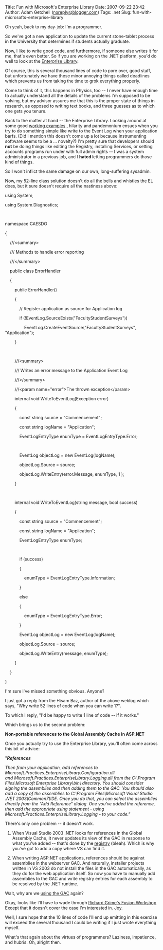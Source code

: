 Title: Fun with Microsoft's Enterprise Library
Date: 2007-09-22 23:42
Author: Adam Getchell (noreply@blogger.com)
Tags: .net
Slug: fun-with-microsofts-enterprise-library

Oh yeah, back to my day-job: I'm a programmer.  
  
So we've got a new application to update the current stone-tablet
process in the University that determines if students actually
graduate.  
  
Now, I like to write good code, and furthermore, if someone else writes
it for me, that's even better. So if you are working on the .NET
platform, you'd do well to look at the [Enterprise
Library](http://www.microsoft.com/downloads/details.aspx?FamilyId=0325B97A-9534-4349-8038-D56B38EC394C&displaylang=en).  
  
Of course, this is several thousand lines of code to pore over, good
stuff, but unfortunately we have these minor annoying things called
deadlines which prevents us from taking the time to grok everything
properly.  
  
Come to think of it, this happens in Physics, too -- I never have enough
time to actually understand all the details of the problems I'm supposed
to be solving, but my advisor assures me that this is the proper state
of things in research, as opposed to writing text books, and three
guesses as to which one gets you tenure.  
  
Back to the matter at hand -- the Enterprise Library. Looking around at
some good [working
examples](http://blog.hishambaz.com/archive/2005/01/29/194.aspx) ,
hilarity and pandemonium ensues when you try to do something simple like
write to the Event Log when your application barfs. (Did I mention this
doesn't come up a lot because instrumenting software seems to be a ...
novelty?) I'm pretty sure that developers should <span
style="font-weight: bold;">not</span> be doing things like editing the
Registry, installing Services, or setting accounts programs run under
with full admin rights -- I was a system administrator in a previous
job, and I <span style="font-weight: bold;">hated</span> letting
programmers do those kind of things.  
  
So I won't inflict the same damage on our own, long-suffering sysadmin.  
  
Now, my 52-line class solution doesn't do all the bells and whistles the
EL does, but it sure doesn't require all the nastiness above:  
  

<div class="cf">

<span class="cb1">using</span> System;

<span class="cb1">using</span> System.Diagnostics;

 

<span class="cb1">namespace</span> CAESDO

{

    <span class="cb2">///</span><span class="cb3"></span><span
class="cb2">\<summary\></span>

    <span class="cb2">///</span><span class="cb3"> Methods to handle
error reporting</span>

    <span class="cb2">///</span><span class="cb3"></span><span
class="cb2">\</summary\></span>

    <span class="cb1">public</span> <span class="cb1">class</span>
ErrorHandler

    {

        <span class="cb1">public</span> ErrorHandler()

        {

            <span class="cb3">// Register application as source for
Application log</span>

            <span class="cb1">if</span>
(!EventLog.SourceExists("FacultyStudentSurveys"))

                EventLog.CreateEventSource("FacultyStudentSurveys",
"Application");

        }

 

        <span class="cb2">///</span><span class="cb3"></span><span
class="cb2">\<summary\></span>

        <span class="cb2">///</span><span class="cb3"> Writes an error
message to the Application Event Log</span>

        <span class="cb2">///</span><span class="cb3"></span><span
class="cb2">\</summary\></span>

        <span class="cb2">///</span><span class="cb3"></span><span
class="cb2">\<param name="error"\></span><span class="cb3">The thrown
exception</span><span class="cb2">\</param\></span>

        <span class="cb1">internal</span> <span class="cb1">void</span>
WriteToEventLog(Exception error)

        {

            <span class="cb1">const</span> <span
class="cb1">string</span> source = "Commencement";

            <span class="cb1">const</span> <span
class="cb1">string</span> logName = "Application";

            EventLogEntryType enumType = EventLogEntryType.Error;

 

            EventLog objectLog = <span class="cb1">new</span>
EventLog(logName);

            objectLog.Source = source;

            objectLog.WriteEntry(error.Message, enumType, 1 );

        }

 

        <span class="cb1">internal</span> <span class="cb1">void</span>
WriteToEventLog(<span class="cb1">string</span> message, <span
class="cb1">bool</span> success)

        {

            <span class="cb1">const</span> <span
class="cb1">string</span> source = "Commencement";

            <span class="cb1">const</span> <span
class="cb1">string</span> logName = "Application";

            EventLogEntryType enumType;

 

            <span class="cb1">if</span> (success)

            {

                enumType = EventLogEntryType.Information;

            }

            <span class="cb1">else</span>

            {

                enumType = EventLogEntryType.Error;

            }

            EventLog objectLog = <span class="cb1">new</span>
EventLog(logName);

            objectLog.Source = source;

            objectLog.WriteEntry(message, enumType);

        }

    }

}

</div>

  
  
I'm sure I've missed something obvious. Anyone?  
  
I just got a reply from the Hisam Baz, author of the above weblog which
says, "Why write 52 lines of code when you can write 1?".  
  
To which I reply, "I'd be happy to write 1 line of code -- if it
works."  
  
Which brings us to the second problem:  
  
<span style="font-weight: bold;">Non-portable references to the Global
Assembly Cache in ASP.NET</span>  
  
Once you actually try to use the Enterprise Library, you'll often come
across this bit of advice:  
  
"<span style="font-weight: bold; font-style: italic;">References  
  
</span><span style="font-style: italic;">Then from your application, add
references to
Microsoft.Practices.EnterpriseLibrary.Configuration.dll</span>  
<span style="font-style: italic;">and
Microsoft.Practices.EnterpriseLibrary.Logging.dll from the C:\\Program
Files\\Microsoft Enterprise Library\\bin\\ directory. You should
consider signing the assemblies and then adding them to the GAC. You
should also add a copy of the assemblies to C:\\Program Files\\Microsoft
Visual Studio .NET 2003\\Common7\\IDE. Once you do that, you can select
the assemblies directly from the "Add Reference" dialog. One you've
added the reference, then add the appropriate using statement - using
Microsoft.Practices.EnterpriseLibrary.Logging - to your code."</span>  
  
There's only one problem -- it doesn't work.  
  
1. When Visual Studio 2003 .NET looks for references in the Global
Assembly Cache, it never updates its view of the GAC in response to what
you've added -- that's done by the
[registry](http://support.microsoft.com/default.aspx?scid=kb;en-us;306149)
(bleah). Which is why you've got to add a copy where VS can find it.  
  
2. When writing ASP.NET applications, references should be against
assemblies in the webserver GAC. And naturally, installer projects
written in VS 2003 do not install the files in the GAC automatically, as
they do for the web application itself. So now you have to manually add
assemblies to the GAC and write registry entries for each assembly to be
resolved by the .NET runtime.  
  
Wait, why are we [using the
GAC](http://www.sellsbrothers.com/news/showTopic.aspx?ixTopic=1199)
again?  
  
Okay, looks like I'll have to wade through [Richard Grime's Fusion
Workshop](http://www.grimes.demon.co.uk/workshops/fusionWS.htm). Except
that it doesn't cover the case I'm interested in. Joy.  
  
Well, I sure hope that the 10 lines of code I'll end up emitting in this
exercise will exceed the several thousand I could be writing if I just
wrote everything myself.  
  
What's that again about the virtues of programmers? Laziness,
impatience, and hubris. Oh, alright then.

</p>

